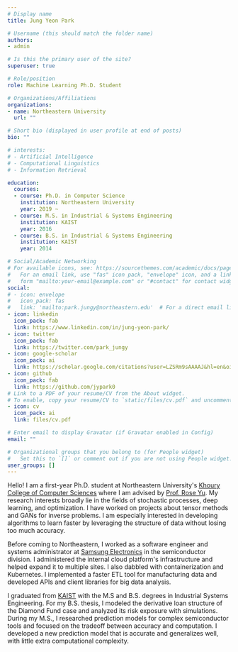 ```yaml
---
# Display name
title: Jung Yeon Park

# Username (this should match the folder name)
authors:
- admin

# Is this the primary user of the site?
superuser: true

# Role/position
role: Machine Learning Ph.D. Student

# Organizations/Affiliations
organizations:
- name: Northeastern University
  url: ""

# Short bio (displayed in user profile at end of posts)
bio: ""

# interests:
# - Artificial Intelligence
# - Computational Linguistics
# - Information Retrieval

education:
  courses:
  - course: Ph.D. in Computer Science
    institution: Northeastern University
    year: 2019 ~
  - course: M.S. in Industrial & Systems Engineering
    institution: KAIST
    year: 2016
  - course: B.S. in Industrial & Systems Engineering
    institution: KAIST
    year: 2014

# Social/Academic Networking
# For available icons, see: https://sourcethemes.com/academic/docs/page-builder/#icons
#   For an email link, use "fas" icon pack, "envelope" icon, and a link in the
#   form "mailto:your-email@example.com" or "#contact" for contact widget.
social:
# - icon: envelope
#   icon_pack: fas
#   link: 'mailto:park.jungy@northeastern.edu'  # For a direct email link, use "mailto:test@example.org".
- icon: linkedin
  icon_pack: fab
  link: https://www.linkedin.com/in/jung-yeon-park/ 
- icon: twitter
  icon_pack: fab
  link: https://twitter.com/park_jungy
- icon: google-scholar
  icon_pack: ai
  link: https://scholar.google.com/citations?user=LZSRm9sAAAAJ&hl=en&oi=sra
- icon: github
  icon_pack: fab
  link: https://github.com/jypark0
# Link to a PDF of your resume/CV from the About widget.
# To enable, copy your resume/CV to `static/files/cv.pdf` and uncomment the lines below.
- icon: cv
  icon_pack: ai
  link: files/cv.pdf

# Enter email to display Gravatar (if Gravatar enabled in Config)
email: ""

# Organizational groups that you belong to (for People widget)
#   Set this to `[]` or comment out if you are not using People widget.
user_groups: []
---
```


Hello! 
I am a first-year Ph.D. student at Northeastern University's [Khoury College of Computer Sciences](https://www.khoury.northeastern.edu/) where I am advised by [Prof. Rose Yu](http://roseyu.com/).
My research interests broadly lie in the fields of stochastic processes, deep learning, and optimization. I have worked on projects about tensor methods and GANs for inverse problems. I am especially interested in developing algorithms to learn faster by leveraging the structure of data without losing too much accuracy.

Before coming to Northeastern, I worked as a software engineer and systems administrator at [Samsung Electronics](https://www.samsung.com/semiconductor/) in the semiconductor division.
I administered the internal cloud platform's infrastructure and helped expand it to multiple sites. I also dabbled with containerization and Kubernetes. I implemented a faster ETL tool for manufacturing data and developed APIs and client libraries for big data analysis.

I graduated from [KAIST](https://www.kaist.ac.kr/en) with the M.S and B.S. degrees in Industrial Systems Engineering. 
For my B.S. thesis, I modeled the derivative loan structure of the Diamond Fund case and analyzed its risk exposure with simulations.
During my M.S., I researched prediction models for complex semiconductor tools and focused on the tradeoff between accuracy and computation. 
I developed a new prediction model that is accurate and generalizes well, with little extra computational complexity.

